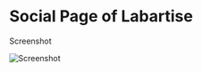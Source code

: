 # Social Page of Labartise 

Screenshot

![Screenshot](https://github.com/SayfullahSayeb/Social-Labartise/blob/main/Social%20Labartise.jpeg)
